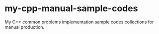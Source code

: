 # my-cpp-manual-sample-codes
My C++ common problems implementation sample codes collections for manual production.
